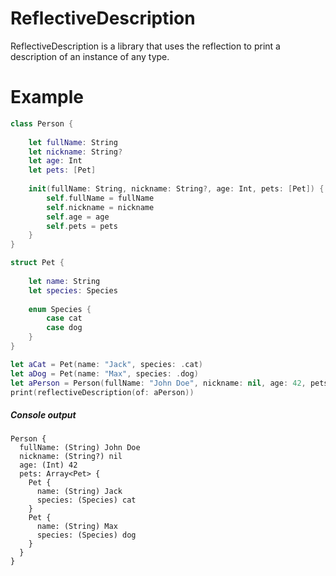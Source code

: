 # ReflectiveDescription

ReflectiveDescription is a library that uses the reflection to print a description of an instance of any type.

# Example

```swift
class Person {
    
    let fullName: String
    let nickname: String?
    let age: Int
    let pets: [Pet]
    
    init(fullName: String, nickname: String?, age: Int, pets: [Pet]) {
        self.fullName = fullName
        self.nickname = nickname
        self.age = age
        self.pets = pets
    }
}

struct Pet {
    
    let name: String
    let species: Species
    
    enum Species {
        case cat
        case dog
    }
}

let aCat = Pet(name: "Jack", species: .cat)
let aDog = Pet(name: "Max", species: .dog)
let aPerson = Person(fullName: "John Doe", nickname: nil, age: 42, pets: [aCat, aDog])
print(reflectiveDescription(of: aPerson))
```
##### Console output
```
Person {
  fullName: (String) John Doe
  nickname: (String?) nil
  age: (Int) 42
  pets: Array<Pet> {
    Pet {
      name: (String) Jack
      species: (Species) cat
    }
    Pet {
      name: (String) Max
      species: (Species) dog
    }
  }
}
```
